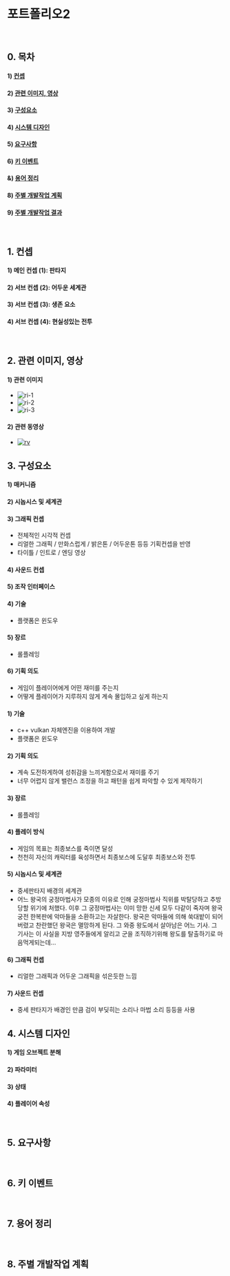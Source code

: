 # 포트폴리오2
&nbsp;
## 0. 목차
#### 1) [컨셉](#1)
#### 2) [관련 이미지, 영상](#2)
#### 3) [구성요소](#4)
#### 4) [시스템 디자인](#5)
#### 5) [요구사항](#6)
#### 6) [키 이벤트](#7)
#### &) [용어 정리](#8)
#### 8) [주별 개발작업 계획](#9)
#### 9) [주별 개발작업 결과](Results/index.md)
&nbsp;
## 1. 컨셉<a name='1'></a>
#### 1) 메인 컨셉 (1): 판타지
#### 2) 서브 컨셉 (2): 어두운 세계관
#### 3) 서브 컨셉 (3): 생존 요소
#### 4) 서브 컨셉 (4): 현실성있는 전투
&nbsp;
## 2. 관련 이미지, 영상<a name='2'></a>
#### 1) 관련 이미지
- ![ri-1](Assets/ri-1.png)
- ![ri-2](Assets/ri-2.png)
- ![ri-3](Assets/ri-3.png)
#### 2) 관련 동영상
- [![rv](Assets/rv.png)](https://youtu.be/UL3bW6MTk5E)
&nbsp;
## 3. 구성요소<a name='4'></a>
#### 1) 매커니즘
#### 2) 시놉시스 및 세계관
#### 3) 그래픽 컨셉
- 전체적인 시각적 컨셉
- 리얼한 그래픽 / 만화스럽게 / 밝은톤 / 어두운톤 등등 기획컨셉을 반영
- 타이틀 / 인트로 / 엔딩 영상
#### 4) 사운드 컨셉
#### 5) 조작 인터페이스
#### 4) 기술
- 플랫폼은 윈도우
#### 5) 장르
- 롤플레잉
#### 6) 기획 의도
- 게임이 플레이어에게 어떤 재미를 주는지
- 어떻게 플레이어가 지루하지 않게 계속 몰입하고 싶게 하는지

#### 1) 기술
- c++ vulkan 자체엔진을 이용하여 개발
- 플랫폼은 윈도우
#### 2) 기획 의도
- 계속 도전하게하여 성취감을 느끼게함으로서 재미를 주기
- 너무 어렵지 않게 밸런스 조정을 하고 패턴을 쉽게 파악할 수 있게 제작하기
#### 3) 장르
- 롤플레잉
#### 4) 플레이 방식
- 게임의 목표는 최종보스를 죽이면 달성
- 천천히 자신의 캐릭터를 육성하면서 최종보스에 도달후 최종보스와 전투
#### 5) 시놉시스 및 세계관
- 중세판타지 배경의 세계관
- 어느 왕국의 궁정마법사가 모종의 이유로 인해 궁정마법사 직위를 박탈당하고 추방당할 위기에 처했다. 이후 그 궁정마법사는 이미 망한 신세 모두 다같이 죽자며 왕국 궁전 한복판에 악마들을 소환하고는 자살한다. 왕국은 악마들에 의해 쑥대밭이 되어버렸고 찬란했던 왕국은 멸망하게 된다. 그 와중 왕도에서 살아남은 어느 기사. 그 기사는 이 사실을 지방 영주들에게 알리고 군을 조직하기위해 왕도를 탈출하기로 마음먹게되는데...
#### 6) 그래픽 컨셉
- 리얼한 그래픽과 어두운 그래픽을 섞은듯한 느낌
#### 7) 사운드 컨셉
- 중세 판타지가 배경인 만큼 검이 부딪히는 소리나 마법 소리 등등을 사용
&nbsp;
## 4. 시스템 디자인<a name='5'></a>
#### 1) 게임 오브젝트 분해
#### 2) 파라미터
#### 3) 상태
#### 4) 플레이어 속성
&nbsp;
## 5. 요구사항<a name='6'></a>
&nbsp;
## 6. 키 이벤트<a name='7'></a>
&nbsp;
## 7. 용어 정리<a name='8'></a>
&nbsp;
## 8. 주별 개발작업 계획<a name='9'></a>
&nbsp;
